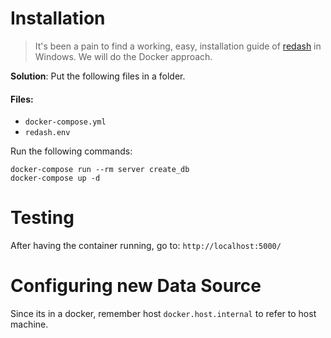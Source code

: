 # Installation

> It's been a pain to find a working, easy, installation guide of [redash](https://redash.io/) in Windows. We will do the Docker approach.

**Solution**: Put the following files in a folder.

#### Files:

- `docker-compose.yml`
- `redash.env`

Run the following commands:

```
docker-compose run --rm server create_db
docker-compose up -d
```

# Testing

After having the container running, go to: `http://localhost:5000/`

# Configuring new Data Source

Since its in a docker, remember host `docker.host.internal` to refer to host machine.
